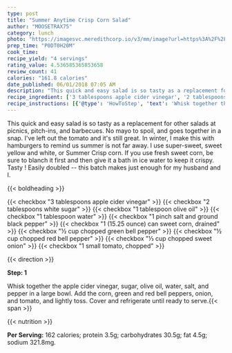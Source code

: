 ```yaml
---
type: post
title: "Summer Anytime Crisp Corn Salad"
author: "MOOSETRAX75"
category: lunch
photo: "https://imagesvc.meredithcorp.io/v3/mm/image?url=https%3A%2F%2Fimages.media-allrecipes.com%2Fuserphotos%2F1224379.jpg"
prep_time: "P0DT0H20M"
cook_time: 
recipe_yield: "4 servings"
rating_value: 4.536585365853658
review_count: 41
calories: "161.8 calories"
date_published: 06/01/2018 07:05 AM
description: "This quick and easy salad is so tasty as a replacement for other salads at picnics, pitch-ins, and barbecues. No mayo to spoil, and goes together in a snap. I've left out the tomato and it's still great. In winter, I make this with hamburgers to remind us summer is not far away. I use super-sweet, sweet yellow and white, or Summer Crisp corn. If you use fresh sweet corn, be sure to blanch it first and then give it a bath in ice water to keep it crispy. Tasty ! Easily doubled -- this batch makes just enough for my husband and I."
recipe_ingredient: ['3 tablespoons apple cider vinegar', '2 tablespoons white sugar', '1 tablespoon olive oil', '1 tablespoon water', '1 pinch salt and ground black pepper', '1 (15.25 ounce) can sweet corn, drained', '½ cup chopped green bell pepper', '½ cup chopped red bell pepper', '⅓ cup chopped sweet onion', '1 small tomato, chopped']
recipe_instructions: [{'@type': 'HowToStep', 'text': 'Whisk together the apple cider vinegar, sugar, olive oil, water, salt, and pepper in a large bowl. Add the corn, green and red bell peppers, onion, and tomato, and lightly toss. Cover and refrigerate until ready to serve.\n'}]
---
```


This quick and easy salad is so tasty as a replacement for other salads at picnics, pitch-ins, and barbecues. No mayo to spoil, and goes together in a snap. I've left out the tomato and it's still great. In winter, I make this with hamburgers to remind us summer is not far away. I use super-sweet, sweet yellow and white, or Summer Crisp corn. If you use fresh sweet corn, be sure to blanch it first and then give it a bath in ice water to keep it crispy. Tasty ! Easily doubled -- this batch makes just enough for my husband and I. 

{{< boldheading >}}

{{< checkbox "3 tablespoons apple cider vinegar" >}}
{{< checkbox "2 tablespoons white sugar" >}}
{{< checkbox "1 tablespoon olive oil" >}}
{{< checkbox "1 tablespoon water" >}}
{{< checkbox "1 pinch salt and ground black pepper" >}}
{{< checkbox "1 (15.25 ounce) can sweet corn, drained" >}}
{{< checkbox "½ cup chopped green bell pepper" >}}
{{< checkbox "½ cup chopped red bell pepper" >}}
{{< checkbox "⅓ cup chopped sweet onion" >}}
{{< checkbox "1 small tomato, chopped" >}}


{{< direction >}}

**Step: 1**

Whisk together the apple cider vinegar, sugar, olive oil, water, salt, and pepper in a large bowl. Add the corn, green and red bell peppers, onion, and tomato, and lightly toss. Cover and refrigerate until ready to serve.{{< span >}}

{{< nutrition >}}

**Per Serving:** 162 calories; protein 3.5g; carbohydrates 30.5g; fat 4.5g; sodium 321.8mg.